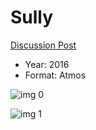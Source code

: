 # Sully

[Discussion Post](https://www.avsforum.com/threads/bass-eq-for-filtered-movies.2995212/post-58317180)

* Year: 2016
* Format: Atmos

![img 0](https://i.imgur.com/20QPc3X.jpg)

![img 1](https://i.imgur.com/LtUNtFC.png)


